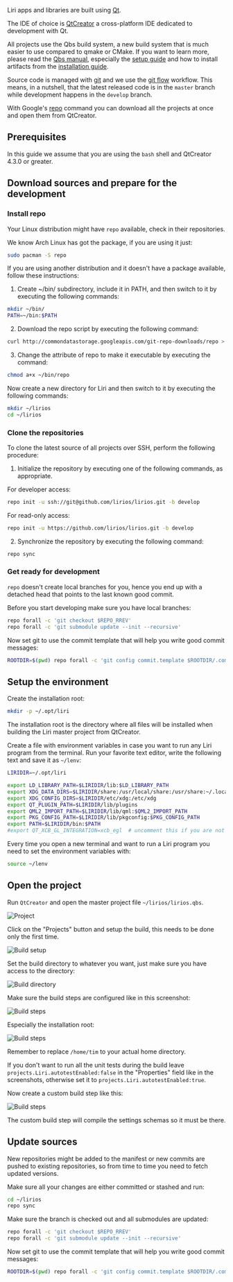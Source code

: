 Liri apps and libraries are built using [Qt](https://www.qt.io/).

The IDE of choice is [QtCreator](https://www.qt.io/ide/) a cross-platform IDE dedicated to development with Qt.

All projects use the Qbs build system, a new build system that is much easier to use compared to qmake or CMake.
If you want to learn more, please read the [Qbs manual](http://doc.qt.io/qbs/index.html),
especially the [setup guide](http://doc.qt.io/qbs/configuring.html) and how to install artifacts
from the [installation guide](http://doc.qt.io/qbs/installing-files.html).

Source code is managed with [git](https://git-scm.com/) and we use the [git flow](http://nvie.com/posts/a-successful-git-branching-model/) workflow. This means, in a nutshell, that the latest released code is in the `master` branch while development happens in the `develop` branch.

With Google's [repo](https://source.android.com/source/using-repo) command you can download all the projects at once and open them from QtCreator.

## Prerequisites

In this guide we assume that you are using the `bash` shell and QtCreator 4.3.0 or greater.

## Download sources and prepare for the development

### Install repo

Your Linux distribution might have `repo` available, check in their repositories.

We know Arch Linux has got the package, if you are using it just:

```sh
sudo pacman -S repo
```

If you are using another distribution and it doesn't have a package available, follow these instructions:

1. Create ~/bin/ subdirectory, include it in PATH, and then switch to it by executing the following commands:

```sh
mkdir ~/bin/
PATH=~/bin:$PATH
```

2. Download the repo script by executing the following command:

```sh
curl http://commondatastorage.googleapis.com/git-repo-downloads/repo > ~/bin/repo
```

3. Change the attribute of repo to make it executable by executing the command:

```sh
chmod a+x ~/bin/repo
```

Now create a new directory for Liri and then switch to it by executing the following commands:

```sh
mkdir ~/lirios
cd ~/lirios
```

### Clone the repositories

To clone the latest source of all projects over SSH, perform the following procedure:

1. Initialize the repository by executing one of the following commands, as appropriate.

For developer access:

```sh
repo init -u ssh://git@github.com/lirios/lirios.git -b develop
```

For read-only access:

```sh
repo init -u https://github.com/lirios/lirios.git -b develop
```

2. Synchronize the repository by executing the following command:

```sh
repo sync
```

### Get ready for development

`repo` doesn't create local branches for you, hence you end up with a
detached head that points to the last known good commit.

Before you start developing make sure you have local branches:

```sh
repo forall -c 'git checkout $REPO_RREV'
repo forall -c 'git submodule update --init --recursive'
```

Now set git to use the commit template that will help you write
good commit messages:

```sh
ROOTDIR=$(pwd) repo forall -c 'git config commit.template $ROOTDIR/.commit-template'
```

## Setup the environment

Create the installation root:

```sh
mkdir -p ~/.opt/liri
```

The installation root is the directory where all files will be installed when building the Liri master project from QtCreator.

Create a file with environment variables in case you want to run any Liri program from the terminal.
Run your favorite text editor, write the following text and save it as `~/lenv`:

```sh
LIRIDIR=~/.opt/liri

export LD_LIBRARY_PATH=$LIRIDIR/lib:$LD_LIBRARY_PATH
export XDG_DATA_DIRS=$LIRIDIR/share:/usr/local/share:/usr/share:~/.local/share:~/.local/share/flatpak/exports/share
export XDG_CONFIG_DIRS=$LIRIDIR/etc/xdg:/etc/xdg
export QT_PLUGIN_PATH=$LIRIDIR/lib/plugins
export QML2_IMPORT_PATH=$LIRIDIR/lib/qml:$QML2_IMPORT_PATH
export PKG_CONFIG_PATH=$LIRIDIR/lib/pkgconfig:$PKG_CONFIG_PATH
export PATH=$LIRIDIR/bin:$PATH
#export QT_XCB_GL_INTEGRATION=xcb_egl  # uncomment this if you are not using the NVIDIA proprietary driver
```

Every time you open a new terminal and want to run a Liri program you need to set the environment variables with:

```sh
source ~/lenv
```

## Open the project

Run `QtCreator` and open the master project file `~/lirios/lirios.qbs`.

![Project](images/Liri-QtCreator.png)

Click on the "Projects" button and setup the build, this needs to be done only the first time.

![Build setup](images/Liri-QtCreator-Setup.png)

Set the build directory to whatever you want, just make sure you have access to the directory:

![Build directory](images/Liri-QtCreator-Setup-BuildDir.png)

Make sure the build steps are configured like in this screenshot:

![Build steps](images/Liri-QtCreator-Setup-BuildSteps.png)

Especially the installation root:

![Build steps](images/Liri-QtCreator-Setup-InstallRoot.png)

Remember to replace `/home/tim` to your actual home directory.

If you don't want to run all the unit tests during the build leave `projects.Liri.autotestEnabled:false` in the "Properties" field like in the screenshots, otherwise set it to `projects.Liri.autotestEnabled:true`.

Now create a custom build step like this:

![Build steps](images/Liri-QtCreator-Setup-CustomBuildStep.png)

The custom build step will compile the settings schemas so it must be there.

## Update sources

New repositories might be added to the manifest or new commits are pushed to existing repositories, so from time to time you need to fetch updated versions.

Make sure all your changes are either committed or stashed and run:

```sh
cd ~/lirios
repo sync
```

Make sure the branch is checked out and all submodules are updated:

```sh
repo forall -c 'git checkout $REPO_RREV'
repo forall -c 'git submodule update --init --recursive'
```

Now set git to use the commit template that will help you write
good commit messages:

```sh
ROOTDIR=$(pwd) repo forall -c 'git config commit.template $ROOTDIR/.commit-template'
```
